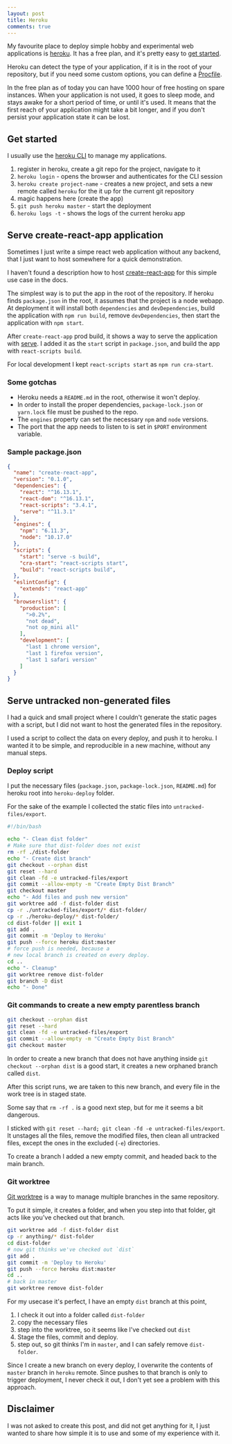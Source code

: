 ```yaml
---
layout: post
title: Heroku
comments: true
---
```


My favourite place to deploy simple hobby and experimental web applications
is [heroku](https://www.heroku.com).
It has a free plan, and it's pretty easy to
[get started](https://devcenter.heroku.com/categories/language-support).

Heroku can detect the type of your application, if it is in the root of your repository,
but if you need some custom options, you can define a
[Procfile](https://devcenter.heroku.com/articles/procfile).

In the free plan as of today you can have 1000 hour of free hosting on spare instances.
When your application is not used, it goes to sleep mode,
and stays awake for a short period of time, or until it's used.
It means that the first reach of your application might take a bit longer,
and if you don't persist your application state it can be lost.

## Get started

I usually use the [heroku CLI](https://devcenter.heroku.com/articles/heroku-cli)
to manage my applications.

1. register in heroku, create a git repo for the project, navigate to it
1. `heroku login` - opens the browser and authenticates for the CLI session
1. `heroku create project-name` - creates a new project, and sets a new remote called `heroku` for the it up for the current git repository
1. magic happens here (create the app)
1. `git push heroku master` - start the deployment
1. `heroku logs -t` - shows the logs of the current heroku app

## Serve create-react-app application

Sometimes I just write a simpe react web application without any backend,
that I just want to host somewhere for a quick demonstration.

I haven't found a description how to host
[create-react-app](https://create-react-app.dev/docs/getting-started/) for this simple use case in the docs.

The simplest way is to put the app in the root of the repository.
If heroku finds `package.json` in the root, it assumes that the project is a node webapp.
At deployment it will install both `dependencies` and `devDependencies`,
build the application with `npm run build`, remove `devDependencies`,
then start the application with `npm start`.

After `create-react-app` prod build, it shows a way to serve the
application with [serve](https://www.npmjs.com/package/serve).
I added it as the `start` script in `package.json`, and build the app with `react-scripts build`.

For local development I kept `react-scripts start` as `npm run cra-start`.

### Some gotchas

* Heroku needs a `README.md` in the root, otherwise it won't deploy.
* In order to install the proper dependencies, `package-lock.json` or `yarn.lock` file must be pushed to the repo.
* The `engines` property can set the necessary `npm` and `node` versions.
* The port that the app needs to listen to is set in `$PORT` environment variable.

### Sample package.json

```json
{
  "name": "create-react-app",
  "version": "0.1.0",
  "dependencies": {
    "react": "^16.13.1",
    "react-dom": "^16.13.1",
    "react-scripts": "3.4.1",
    "serve": "^11.3.1"
  },
  "engines": {
    "npm": "6.11.3",
    "node": "10.17.0"
  },
  "scripts": {
    "start": "serve -s build",
    "cra-start": "react-scripts start",
    "build": "react-scripts build",
  },
  "eslintConfig": {
    "extends": "react-app"
  },
  "browserslist": {
    "production": [
      ">0.2%",
      "not dead",
      "not op_mini all"
    ],
    "development": [
      "last 1 chrome version",
      "last 1 firefox version",
      "last 1 safari version"
    ]
  }
}
```

## Serve untracked non-generated files

I had a quick and small project where I couldn't generate the static pages
with a script, but I did not want to host the generated files in the repository.

I used a script to collect the data on every deploy, and push it to heroku.
I wanted it to be simple, and reproducible in a new machine, without any manual steps.

### Deploy script

I put the necessary files (`package.json`, `package-lock.json`, `README.md`)
for heroku root into `heroku-deploy` folder.

For the sake of the example I collected the static files into `untracked-files/export`.

```bash
#!/bin/bash

echo "- Clean dist folder"
# Make sure that dist-folder does not exist
rm -rf ./dist-folder
echo "- Create dist branch"
git checkout --orphan dist
git reset --hard
git clean -fd -e untracked-files/export
git commit --allow-empty -m "Create Empty Dist Branch"
git checkout master
echo "- Add files and push new version"
git worktree add -f dist-folder dist
cp -r ./untracked-files/export/* dist-folder/
cp -r ./heroku-deploy/* dist-folder/
cd dist-folder || exit 1
git add .
git commit -m 'Deploy to Heroku'
git push --force heroku dist:master
# force push is needed, because a
# new local branch is created on every deploy.
cd ..
echo "- Cleanup"
git worktree remove dist-folder
git branch -D dist
echo "- Done"
```

### Git commands to create a new empty parentless branch

```bash
git checkout --orphan dist
git reset --hard
git clean -fd -e untracked-files/export
git commit --allow-empty -m "Create Empty Dist Branch"
git checkout master
```

In order to create a new branch that does not have anything
inside `git checkout --orphan dist` is a good start,
it creates a new orphaned branch called `dist`.

After this script runs, we are taken to this new branch,
and every file in the work tree is in staged state.

Some say that `rm -rf .` is a good next step,
but for me it seems a bit dangerous.

I sticked with `git reset --hard; git clean -fd -e untracked-files/export`.
It unstages all the files, remove the modified files,
then clean all untracked files, except the ones in the excluded (`-e`) directories.

To create a branch I added a new empty commit, and headed back to the main branch.

### Git worktree

[Git worktree](https://git-scm.com/docs/git-worktree)
is a way to manage multiple branches in the same repository.

To put it simple, it creates a folder, and when you
step into that folder, git acts like you've checked out that branch.

```bash
git worktree add -f dist-folder dist
cp -r anything/* dist-folder
cd dist-folder
# now git thinks we've checked out `dist`
git add .
git commit -m 'Deploy to Heroku'
git push --force heroku dist:master
cd ..
# back in master
git worktree remove dist-folder
```

For my usecase it's perfect, I have an empty `dist` branch at this point,

1. I check it out into a folder called `dist-folder`
1. copy the necessary files
1. step into the worktree, so it seems like I've checked out `dist`
1. Stage the files, commit and deploy.
1. step out, so git thinks I'm in `master`, and I can safely remove `dist-folder`.

Since I create a new branch on every deploy,
I overwrite the contents of `master` branch in `heroku` remote.
Since pushes to that branch is only to trigger deployment,
I never check it out, I don't yet see a problem with this approach.

## Disclaimer

I was not asked to create this post, and did not get anything for it,
I just wanted to share how simple it is to use and some of my experience with it.
